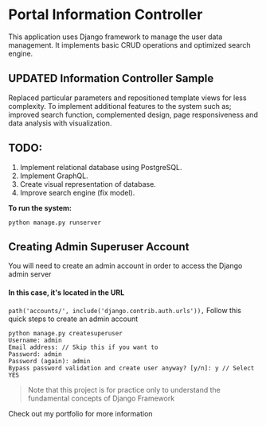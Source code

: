 # Portal Information Controller
This application uses Django framework to manage the user data management. It implements basic CRUD operations and optimized search engine.

## UPDATED Information Controller Sample
Replaced particular parameters and repositioned template views for less complexity. To implement additional features to the system such as; improved search function, complemented design, page responsiveness and data analysis with visualization.

## TODO:
1. Implement relational database using PostgreSQL.
2. Implement GraphQL.
3. Create visual representation of database.
4. Improve search engine (fix model).

**To run the system:**
```
python manage.py runserver
```

## Creating Admin Superuser Account
You will need to create an admin account in order to access the Django admin server
#### In this case, it's located in the URL
```path('accounts/', include('django.contrib.auth.urls')),```
Follow this quick steps to create an admin account
```
python manage.py createsuperuser
Username: admin
Email address: // Skip this if you want to
Password: admin
Password (again): admin
Bypass password validation and create user anyway? [y/n]: y // Select YES
```
>Note that this project is for practice only to understand the fundamental concepts of Django Framework

Check out my portfolio for more information